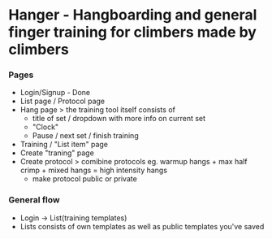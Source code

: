 # Hanger - Hangboarding and general finger training for climbers made by climbers

### Pages

- Login/Signup - Done 
- List page / Protocol page 
- Hang page > the training tool itself consists of 
    - title of set / dropdown with more info on current set
    - "Clock"
    - Pause / next set / finish training 
- Training / "List item" page
- Create "traning" page
- Create protocol > comibine protocols eg. warmup hangs + max half crimp + mixed hangs = high intensity hangs 
    - make protocol public or private


### General flow

- Login -> List(training templates)
- Lists consists of own templates as well as public templates you've saved

